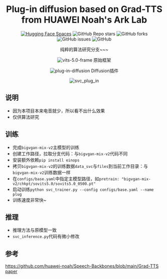 <div align="center">
<h1> Plug-in diffusion based on Grad-TTS from HUAWEI Noah's Ark Lab </h1>

[![Hugging Face Spaces](https://img.shields.io/badge/%F0%9F%A4%97%20Hugging%20Face-Spaces-blue)](https://huggingface.co/spaces/maxmax20160403/sovits5.0)
<img alt="GitHub Repo stars" src="https://img.shields.io/github/stars/PlayVoice/so-vits-svc-5.0">
<img alt="GitHub forks" src="https://img.shields.io/github/forks/PlayVoice/so-vits-svc-5.0">
<img alt="GitHub issues" src="https://img.shields.io/github/issues/PlayVoice/so-vits-svc-5.0">
<img alt="GitHub" src="https://img.shields.io/github/license/PlayVoice/so-vits-svc-5.0">

纯粹的算法研究分支~~~

![vits-5.0-frame](https://github.com/PlayVoice/so-vits-svc-5.0/assets/16432329/3854b281-8f97-4016-875b-6eb663c92466)
原始框架

![plug-in-diffusion](https://github.com/PlayVoice/so-vits-svc-5.0/assets/16432329/54a61c90-a97b-404d-9cc9-a2151b2db28f)
Diffusion插件

![svc_plug_in](https://github.com/PlayVoice/so-vits-svc-5.0/assets/16432329/aa209a3e-4e6f-4e0c-833b-345d5e757e8e)
</div>

## 说明
- 因为本项目本来电音就少，所以看不出什么效果
- 仅供算法研究

## 训练
- 完成`bigvgan-mix-v2`主模型的训练
- 创建工作路径，拉取分支代码：与`bigvgan-mix-v2`代码不同
- 安装额外依赖`pip install einops`
- 拷贝`bigvgan-mix-v2`的训练数据`data_svc`与`files`到当前工作目录：与`bigvgan-mix-v2`训练数据一样
- 在`configs/base.yaml`中指定主模型路径，如`pretrain: "bigvgan-mix-v2/chkpt/sovits5.0/sovits5.0_0500.pt"`
- 启动训练`python svc_trainer.py --config configs/base.yaml --name plug`
- 训练速度非常快~

## 推理
- 推理方法与原模型一致
- `svc_inference.py`代码有微小修改

## 参考
https://github.com/huawei-noah/Speech-Backbones/blob/main/Grad-TTS [paper](https://arxiv.org/abs/2105.06337)
